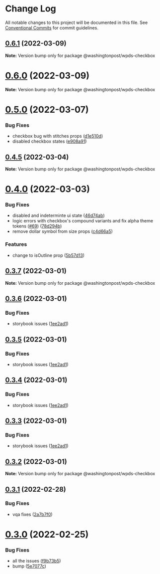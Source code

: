 # Change Log

All notable changes to this project will be documented in this file.
See [Conventional Commits](https://conventionalcommits.org) for commit guidelines.

## [0.6.1](https://github.com/WPMedia/wpds-ui-kit/compare/v0.6.0...v0.6.1) (2022-03-09)

**Note:** Version bump only for package @washingtonpost/wpds-checkbox





# [0.6.0](https://github.com/WPMedia/wpds-ui-kit/compare/v0.5.0...v0.6.0) (2022-03-09)

**Note:** Version bump only for package @washingtonpost/wpds-checkbox





# [0.5.0](https://github.com/WPMedia/wpds-ui-kit/compare/v0.4.5...v0.5.0) (2022-03-07)


### Bug Fixes

* checkbox bug with stitches props ([d1e510d](https://github.com/WPMedia/wpds-ui-kit/commit/d1e510d565e35b341de432911fc304c23728a33b))
* disabled checkbox states ([e908a91](https://github.com/WPMedia/wpds-ui-kit/commit/e908a91f0c6f01d69022b209b1dd0ccc32da422d))





## [0.4.5](https://github.com/WPMedia/wpds-ui-kit/compare/v0.4.4...v0.4.5) (2022-03-04)

**Note:** Version bump only for package @washingtonpost/wpds-checkbox





# [0.4.0](https://github.com/WPMedia/wpds-ui-kit/compare/v0.3.7...v0.4.0) (2022-03-03)


### Bug Fixes

* disabled and indeterminte ui state ([46d74ab](https://github.com/WPMedia/wpds-ui-kit/commit/46d74abc487720aa09e8b2078e142657de90804a))
* logic errors with checkbox's compound variants and fix alpha theme tokens ([#69](https://github.com/WPMedia/wpds-ui-kit/issues/69)) ([78d294b](https://github.com/WPMedia/wpds-ui-kit/commit/78d294b0caa8afa68ec973e1767b854963f521de))
* remove dollar symbol from size props ([c4d66a5](https://github.com/WPMedia/wpds-ui-kit/commit/c4d66a5cf1d1af65ff94483eaeea01a496287fdc))


### Features

* change to isOutline prop ([5b57d13](https://github.com/WPMedia/wpds-ui-kit/commit/5b57d13ad7e20595a18eab50a00c769bbc959217))





## [0.3.7](https://github.com/WPMedia/wpds-ui-kit/compare/v0.3.6...v0.3.7) (2022-03-01)

**Note:** Version bump only for package @washingtonpost/wpds-checkbox





## [0.3.6](https://github.com/WPMedia/wpds-ui-kit/compare/v0.3.2...v0.3.6) (2022-03-01)


### Bug Fixes

* storybook issues ([1ee2ad1](https://github.com/WPMedia/wpds-ui-kit/commit/1ee2ad1db03ca0c1174af7b47be796bd27022c95))





## [0.3.5](https://github.com/WPMedia/wpds-ui-kit/compare/v0.3.2...v0.3.5) (2022-03-01)


### Bug Fixes

* storybook issues ([1ee2ad1](https://github.com/WPMedia/wpds-ui-kit/commit/1ee2ad1db03ca0c1174af7b47be796bd27022c95))





## [0.3.4](https://github.com/WPMedia/wpds-ui-kit/compare/v0.3.2...v0.3.4) (2022-03-01)


### Bug Fixes

* storybook issues ([1ee2ad1](https://github.com/WPMedia/wpds-ui-kit/commit/1ee2ad1db03ca0c1174af7b47be796bd27022c95))





## [0.3.3](https://github.com/WPMedia/wpds-ui-kit/compare/v0.3.2...v0.3.3) (2022-03-01)


### Bug Fixes

* storybook issues ([1ee2ad1](https://github.com/WPMedia/wpds-ui-kit/commit/1ee2ad1db03ca0c1174af7b47be796bd27022c95))





## [0.3.2](https://github.com/WPMedia/wpds-ui-kit/compare/v0.3.1...v0.3.2) (2022-03-01)

**Note:** Version bump only for package @washingtonpost/wpds-checkbox





## [0.3.1](https://github.com/WPMedia/wpds-ui-kit/compare/v0.3.0...v0.3.1) (2022-02-28)


### Bug Fixes

* vqa fixes ([2a7b7f0](https://github.com/WPMedia/wpds-ui-kit/commit/2a7b7f0df36c21084c96999d34ebd74706748b10))





# [0.3.0](https://github.com/WPMedia/wpds-ui-kit/compare/v0.2.1...v0.3.0) (2022-02-25)


### Bug Fixes

* all the issues ([f9b73b5](https://github.com/WPMedia/wpds-ui-kit/commit/f9b73b5e916244c192a386c605de74b5a16bc9e4))
* bump ([5e7077c](https://github.com/WPMedia/wpds-ui-kit/commit/5e7077c4daafbd2147fc9a9d426ee3f743d326e9))
